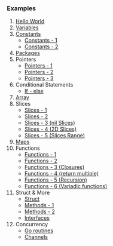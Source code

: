 ### Examples
1. [Hello World](/Learn/1%20-%20Basics/1-hello-world.go)
2. [Variables](/Learn/1%20-%20Basics/2-variables-and-inferred-typing.go)
3. [Constants](/Learn/1%20-%20Basics/3-constants.go)
    - [Constants - 1](/Learn/1%20-%20Basics/3-constants.go)
    - [Constants - 2](/Learn/1%20-%20Basics/4-more-on-constants-and-variables.go)
4. [Packages](/Learn/1%20-%20Basics/5-packages.go)
5. Pointers
    - [Pointers - 1](/Learn/1%20-%20Basics/6-pointers.go)
    - [Pointers - 2](/Learn/1%20-%20Basics/7-pointers.go)
    - [Pointers - 3](/Learn/1%20-%20Basics/8-pointers.go)
6. Conditional Statements
    - [If - else](/Learn/1%20-%20Basics/9-if-else.go)
7. [Array](/Learn/1%20-%20Basics/10-array.go)
8. Slices
    - [Slices - 1](/Learn/1%20-%20Basics/11-slices-1.go)
    - [Slices - 2](/Learn/1%20-%20Basics/12-slices-2.go)
    - [Slices - 3 (nil Slices)](/Learn/1%20-%20Basics/13-nil-slices.go)
    - [Slices - 4 (2D Slices)](/Learn/1%20-%20Basics/14-2d-slices.go)
    - [Slices - 5 (Slices Range)](/Learn/1%20-%20Basics/15-slices-range.go)
9. [Maps](/Learn/1%20-%20Basics/16-maps.go)
10. Functions
    - [Functions - 1](/Learn/2%20-%20Functions/17-functions-1.go)
    - [Functions - 2](/Learn/2%20-%20Functions/18-funcitons-2.go)
    - [Functions - 3 (Closures)](/Learn/2%20-%20Functions/19-function-closures.go)
    - [Functions - 4 (return multiple)](/Learn/2%20-%20Functions/20-return-multiple-funcs.go)
    - [Functions - 5 (Recursion)](/Learn/2%20-%20Functions/21-recursion.go)
    - [Functions - 6 (Variadic functions)](/Learn/2%20-%20Functions/22-variadic-functions.go)
11. Struct & More
    - [Struct](/Learn/3%20-%20More/23-struct.go)
    - [Methods - 1](/Learn/3%20-%20More/24-methods.go)
    - [Methods - 2](/Learn/3%20-%20More/25-methods.go)
    - [Interfaces](/Learn/3%20-%20More/26-interfaces.go)
12. Concurrency
    - [Go routines](/Learn/3%20-%20More/27-routines.go)
    - [Channels](/Learn/3%20-%20More/28-channels.go)